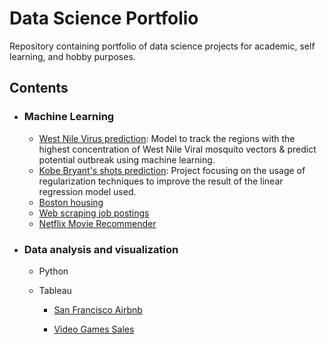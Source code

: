 # Data Science Portfolio
Repository containing portfolio of data science projects for academic, self learning, and hobby purposes.


## Contents 

- ### Machine Learning

   - [West Nile Virus prediction](https://github.com/sarahtansj/Tinkering/tree/master/West_Nile): Model to track the regions with the highest concentration of West Nile Viral mosquito vectors & predict potential outbreak using machine learning.
   - [Kobe Bryant's shots prediction](https://github.com/sarahtansj/Tinkering/blob/master/Kobe/kobe_final.ipynb): Project focusing on the usage of regularization techniques to improve the result of the linear regression model used.
   - [Boston housing](https://github.com/sarahtansj/DSI---Projects/blob/master/Project%203/project-03%20-%20Sarah.ipynb) 
   - [Web scraping job postings](https://github.com/sarahtansj/DSI---Projects/tree/master/Project%204)
   - [Netflix Movie Recommender](https://github.com/sarahtansj/Capstone) 



- ### Data analysis and visualization
   - Python
   
   
   
   - Tableau
      - [San Francisco Airbnb](https://public.tableau.com/profile/sarahztan#!/vizhome/SanFranciscoAirbnb/Airbnblistings)

      - [Video Games Sales](https://public.tableau.com/profile/sarahztan#!/vizhome/Videogamesindustry/VIDEOGAMES?publish=yes)


